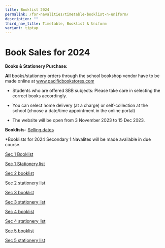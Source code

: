 ```yaml
---
title: Booklist 2024
permalink: /for-navalities/timetable-booklist-n-uniform/
description: ""
third_nav_title: Timetable, Booklist & Uniform
variant: tiptap
---
```

<h1>Book Sales for 2024</h1>
<p><strong>Books &amp; Stationery Purchase:</strong>
</p>
<p><strong>All</strong> books/stationery orders through the school bookshop
vendor have to be made online at <a href="http://www.pacificbookstores.com" rel="noopener noreferrer nofollow" target="_blank">www.pacificbookstores.com</a>
</p>
<ul data-tight="true" class="tight">
<li>
<p>Students who are offered SBB subjects: Please take care in selecting the
correct books accordingly.</p>
</li>
<li>
<p>You can select home delivery (at a charge) or self-collection at the school
(choose a date/time appointment in the online portal)</p>
</li>
<li>
<p>The website will be open from 3 November 2023 to 15 Dec 2023.</p>
</li>
</ul>
<p><strong>Booklists</strong>- <a href="/files/2024%20bl/selling%20date.pdf" rel="noopener noreferrer nofollow" target="_blank">Selling dates</a>
</p>
<p>*Booklists for 2024 Secondary 1 Navalites will be made available in due
course.</p>
<p><a href="/files/S1_Booklist.pdf" rel="noopener noreferrer nofollow" target="_blank">Sec 1 Booklist</a>
</p>
<p><a href="/files/S1___Stationery.pdf" rel="noopener noreferrer nofollow" target="_blank">Sec 1 Stationery list</a>
</p>
<p><a href="/files/2024%20bl/sec%202%20booklist.pdf" rel="noopener noreferrer nofollow" target="_blank">Sec 2 booklist</a>
</p>
<p><a href="/files/2024%20bl/sec%202%20stationery%20list.pdf" rel="noopener noreferrer nofollow" target="_blank">Sec 2 stationery list</a>
</p>
<p><a href="/files/2024%20bl/sec%203%20booklist.pdf" rel="noopener noreferrer nofollow" target="_blank">Sec 3 booklist</a>
</p>
<p><a href="/files/2024%20bl/sec%203%20stationery%20list.pdf" rel="noopener noreferrer nofollow" target="_blank">Sec 3 stationery list</a>
</p>
<p><a href="/files/2024%20bl/sec%204%20booklist.pdf" rel="noopener noreferrer nofollow" target="_blank">Sec 4 booklist</a>
</p>
<p><a href="/files/2024%20bl/sec%204%20stationery%20list.pdf" rel="noopener noreferrer nofollow" target="_blank">Sec 4 stationery list</a>
</p>
<p><a href="/files/2024%20bl/sec%205%20booklist.pdf" rel="noopener noreferrer nofollow" target="_blank">Sec 5 booklist</a>
</p>
<p><a href="/files/2024%20bl/sec%205%20stationery%20list.pdf" rel="noopener noreferrer nofollow" target="_blank">Sec 5 stationery list</a>
</p>